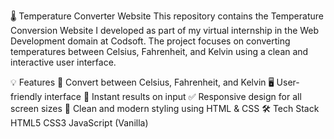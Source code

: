 🌡️ Temperature Converter Website
This repository contains the Temperature Conversion Website I developed as part of my virtual internship in the Web Development domain at Codsoft. The project focuses on converting temperatures between Celsius, Fahrenheit, and Kelvin using a clean and interactive user interface.

💡 Features
🔁 Convert between Celsius, Fahrenheit, and Kelvin
🖥️ User-friendly interface
🎯 Instant results on input
✅ Responsive design for all screen sizes
🎨 Clean and modern styling using HTML & CSS
🛠️ Tech Stack
HTML5
CSS3
JavaScript (Vanilla)
